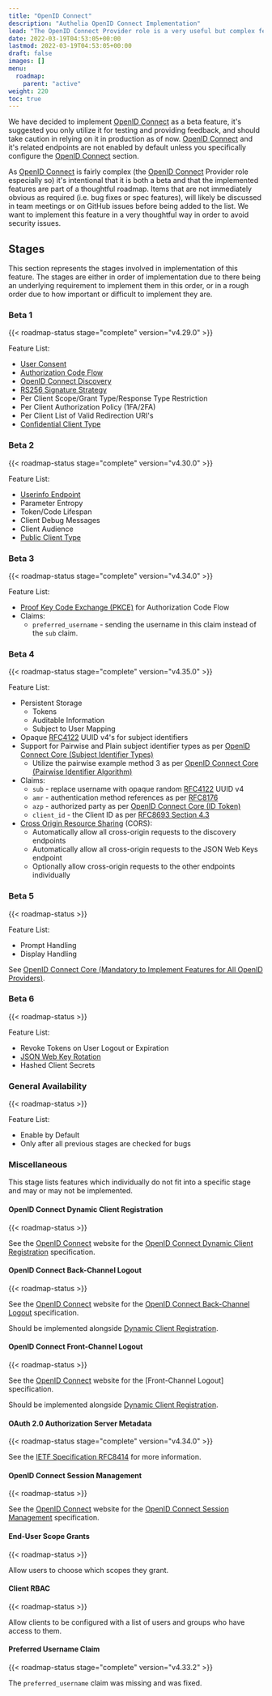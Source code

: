 ```yaml
---
title: "OpenID Connect"
description: "Authelia OpenID Connect Implementation"
lead: "The OpenID Connect Provider role is a very useful but complex feature to enhance interoperability of Authelia with other products. "
date: 2022-03-19T04:53:05+00:00
lastmod: 2022-03-19T04:53:05+00:00
draft: false
images: []
menu:
  roadmap:
    parent: "active"
weight: 220
toc: true
---
```


We have decided to implement [OpenID Connect] as a beta feature, it's suggested you only utilize it for testing and
providing feedback, and should take caution in relying on it in production as of now. [OpenID Connect] and it's related
endpoints are not enabled by default unless you specifically configure the [OpenID Connect] section.

As [OpenID Connect] is fairly complex (the [OpenID Connect] Provider role especially so) it's intentional that it is
both a beta and that the implemented features are part of a thoughtful roadmap. Items that are not immediately obvious
as required (i.e. bug fixes or spec features), will likely be discussed in team meetings or on GitHub issues before
being added to the list. We want to implement this feature in a very thoughtful way in order to avoid security issues.

## Stages

This section represents the stages involved in implementation of this feature. The stages are either in order of
implementation due to there being an underlying requirement to implement them in this order, or in a rough order due to
how important or difficult to implement they are.

### Beta 1

{{< roadmap-status stage="complete" version="v4.29.0" >}}

Feature List:

- [User Consent](https://openid.net/specs/openid-connect-core-1_0.html#Consent)
- [Authorization Code Flow](https://openid.net/specs/openid-connect-core-1_0.html#CodeFlowSteps)
- [OpenID Connect Discovery](https://openid.net/specs/openid-connect-discovery-1_0.html)
- [RS256 Signature Strategy](https://datatracker.ietf.org/doc/html/rfc7518#section-3.1)
- Per Client Scope/Grant Type/Response Type Restriction
- Per Client Authorization Policy (1FA/2FA)
- Per Client List of Valid Redirection URI's
- [Confidential Client Type](https://datatracker.ietf.org/doc/html/rfc6749#section-2.1)

### Beta 2

{{< roadmap-status stage="complete" version="v4.30.0" >}}

Feature List:

- [Userinfo Endpoint](https://openid.net/specs/openid-connect-core-1_0.html#UserInfo)
- Parameter Entropy
- Token/Code Lifespan
- Client Debug Messages
- Client Audience
- [Public Client Type](https://datatracker.ietf.org/doc/html/rfc6749#section-2.1)

### Beta 3

{{< roadmap-status stage="complete" version="v4.34.0" >}}

Feature List:

- [Proof Key Code Exchange (PKCE)](https://datatracker.ietf.org/doc/html/rfc7636) for Authorization Code Flow
- Claims:
  - `preferred_username` - sending the username in this claim instead of the `sub` claim.

### Beta 4

{{< roadmap-status stage="complete" version="v4.35.0" >}}

Feature List:

- Persistent Storage
  - Tokens
  - Auditable Information
  - Subject to User Mapping
- Opaque [RFC4122] UUID v4's for subject identifiers
- Support for Pairwise and Plain subject identifier types as per [OpenID Connect Core (Subject Identifier Types)]
  - Utilize the pairwise example method 3 as per [OpenID Connect Core (Pairwise Identifier Algorithm)]
- Claims:
  - `sub` - replace username with opaque random [RFC4122] UUID v4
  - `amr` - authentication method references as per [RFC8176]
  - `azp` - authorized party as per [OpenID Connect Core (ID Token)]
  - `client_id` - the Client ID as per [RFC8693 Section 4.3]
- [Cross Origin Resource Sharing] (CORS):
  - Automatically allow all cross-origin requests to the discovery endpoints
  - Automatically allow all cross-origin requests to the JSON Web Keys endpoint
  - Optionally allow cross-origin requests to the other endpoints individually

### Beta 5

{{< roadmap-status >}}

Feature List:

- Prompt Handling
- Display Handling

See [OpenID Connect Core (Mandatory to Implement Features for All OpenID Providers)].

### Beta 6

{{< roadmap-status >}}

Feature List:

- Revoke Tokens on User Logout or Expiration
- [JSON Web Key Rotation](https://openid.net/specs/openid-connect-messages-1_0-20.html#rotate.sig.keys)
- Hashed Client Secrets

### General Availability

{{< roadmap-status >}}

Feature List:

- Enable by Default
- Only after all previous stages are checked for bugs

### Miscellaneous

This stage lists features which individually do not fit into a specific stage and may or may not be implemented.

#### OpenID Connect Dynamic Client Registration

{{< roadmap-status >}}

See the [OpenID Connect] website for the [OpenID Connect Dynamic Client Registration] specification.

#### OpenID Connect Back-Channel Logout

{{< roadmap-status >}}

See the [OpenID Connect] website for the [OpenID Connect Back-Channel Logout] specification.

Should be implemented alongside [Dynamic Client Registration](#openid-connect-dynamic-client-registration).

#### OpenID Connect Front-Channel Logout

{{< roadmap-status >}}

See the [OpenID Connect] website for the [Front-Channel Logout] specification.

Should be implemented alongside [Dynamic Client Registration](#openid-connect-dynamic-client-registration).

#### OAuth 2.0 Authorization Server Metadata

{{< roadmap-status stage="complete" version="v4.34.0" >}}

See the [IETF Specification RFC8414](https://datatracker.ietf.org/doc/html/rfc8414) for more information.

#### OpenID Connect Session Management

{{< roadmap-status >}}

See the [OpenID Connect] website for the [OpenID Connect Session Management] specification.

#### End-User Scope Grants

{{< roadmap-status >}}

Allow users to choose which scopes they grant.

#### Client RBAC

{{< roadmap-status >}}

Allow clients to be configured with a list of users and groups who have access to them.

#### Preferred Username Claim

{{< roadmap-status stage="complete" version="v4.33.2" >}}

The `preferred_username` claim was missing and was fixed.

[Cross Origin Resource Sharing]: https://developer.mozilla.org/en-US/docs/Web/HTTP/CORS

[RFC8176]: https://datatracker.ietf.org/doc/html/rfc8176
[RFC8693 Section 4.3]: https://datatracker.ietf.org/doc/html/rfc8693/#section-4.3
[RFC4122]: https://datatracker.ietf.org/doc/html/rfc4122

[OpenID Connect]: https://openid.net/connect/
[OpenID Connect Front-Channel Logout]: https://openid.net/specs/openid-connect-frontchannel-1_0.html
[OpenID Connect Back-Channel Logout]: https://openid.net/specs/openid-connect-backchannel-1_0.html
[OpenID Connect Session Management]: https://openid.net/specs/openid-connect-session-1_0.html
[OpenID Connect Dynamic Client Registration]: https://openid.net/specs/openid-connect-registration-1_0.html

[OpenID Connect Core (ID Token)]: https://openid.net/specs/openid-connect-core-1_0.html#IDToken
[OpenID Connect Core (Subject Identifier Types)]: https://openid.net/specs/openid-connect-core-1_0.html#SubjectIDTypes
[OpenID Connect Core (Pairwise Identifier Algorithm)]: https://openid.net/specs/openid-connect-core-1_0.html#PairwiseAlg
[OpenID Connect Core (Mandatory to Implement Features for All OpenID Providers)]: https://openid.net/specs/openid-connect-core-1_0.html#ServerMTI
